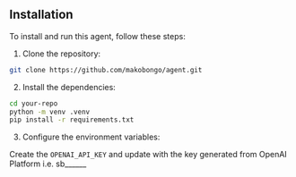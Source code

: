 ## Installation

To install and run this agent, follow these steps:

1. Clone the repository:

```bash
git clone https://github.com/makobongo/agent.git
```

2. Install the dependencies:

```bash
cd your-repo
python -m venv .venv
pip install -r requirements.txt
```

3. Configure the environment variables:

Create the `OPENAI_API_KEY` and update with the key generated from OpenAI Platform i.e.  sb______

